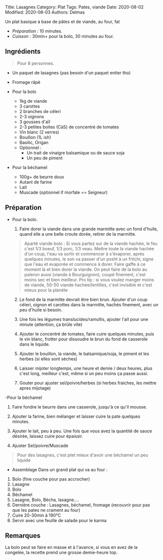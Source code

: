 Title: Lasagnes
Category: Plat
Tags: Pates, viande
Date: 2020-08-02
Modified: 2020-08-03
Authors: Delmas

Un plat basique à base de pâtes et de viande, au four, fat

- *Préparation* : 10 minutes.
- *Cuisson* : 30min+ pour la bolo, 30 minutes au four.

## Ingrédients
> Pour 8 personnes.

- Un paquet de lasagnes (pas besoin d'un paquet entier tho)
- Fromage râpé
- Pour la bolo
  - 1kg de viande
  - 3 carottes
  - 2 branches de céleri
  - 2-3 oignons
  - 3 gousses d'aïl
  - 2-3 petites boites (CàS) de concentré de tomates
  - Vin blanc (2 verres)
  - Bouillon (1L ish)
  - Basilic, Origan
  - Optionnel :
    - Un trait de vinaigre balsamique ou de sauce soja
    - Un peu de piment

- Pour la béchamel
  - 100g+ de beurre doux
  - Autant de farine
  - Lait
  - Muscade (optionnel if morfale == Seigneur)

## Préparation

- Pour la bolo.

  1. Faire dorer la viande dans une grande marmitte avec un fond d'huile, quand elle a une belle croute dorée, retirer de la marmitte.
  > Aparté viande bolo : Si vous partez sur de la viande hachée, le feu c'est 1/3 boeuf, 1/3 porc, 1/3 veau.
  > Mettre toute la viande hachée d'un coup, l'eau va sortir et commencer à s'évaporer, après quelques minutes, le son va passer d'un pssht à un fritchi, signe que l'eau et evaporée et commence à dorer. Faire gaffe à ce moment là et bien dorer la viande.
  > On peut faire de la bolo au paleron aussi (viande à Bourguignon), coupé finement, c'est moins sec et bien meilleur.
  > Pro tip : si vous voulez manger moins de viande, 50-50 viande hachée/lentilles, c'est invisible et c'est mieux pour la planète

  2. Le fond de la marmitte devrait être bien brun.
  Ajouter d'un coup céleri, oignon et carottes dans la marmitte, hachés finement, avec un peu d'huile si besoin.

  3. Une fois les légumes translucides/ramollis, ajouter l'aïl pour une minute (attention, ça brûle vite)

  4. Ajouter le concentré de tomates, faire cuire quelques minutes, puis le vin blanc, frotter pour dissoudre le brun du fond de casserole dans le liquide.

  5. Ajouter le bouillon, la viande, le balsamique/soja, le piment et les herbes (si elles sont sèches)

  6. Laisser mijoter longtemps, une heure et demie / deux heures, plus c'est long, meilleur c'est, même si un peu moins ça passe aussi.

  7. Gouter pour ajuster sel/poivre/herbes (si herbes fraiches, les mettre apres mijotage)

-Pour la béchamel
  1. Faire fondre le beurre dans une casserole, jusqu'à ce qu'il mousse.

  2. Ajouter la farine, bien mélanger et laisser cuire la pate quelques minutes.

  3. Ajouter le lait, peu à peu. Une fois que vous avez la quantité de sauce désirée, laissez cuire pour épaissir.
  4. Ajuster Sel/poivre/Muscade

> Pour des lasagnes, c'est ptet mieux d'avoir une béchamel un peu liquide

- Assemblage
Dans un grand plat qui va au four :
 1. Bolo (fine couche pour pas accrocher)
  2. Lasagne
  3. Bolo
  4. Béchamel
  5. Lasagne, Bolo, Bécha, lasagne....
  6. Dernière couche : Lasagnes, béchamel, fromage (recouvrir pour pas que les pates ne crament au four)
  7. Cuire 20-30min à 190°C
  8. Servir avec une feuille de salade pour le karma


## Remarques
  La bolo peut se faire en masse et à l'avance, si vous en avez de la congelée, la recette prend une grosse demie-heure top.
